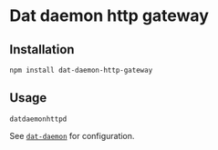 # Dat daemon http gateway

## Installation
```
npm install dat-daemon-http-gateway
```

## Usage

```
datdaemonhttpd
```

See [`dat-daemon`](https://github.com/soyuka/dat-daemon) for configuration.
